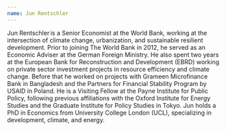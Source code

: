 ```yaml
---
name: Jun Rentschler
---
```

Jun Rentschler is a Senior Economist at the World Bank, working at the intersection of climate change, urbanization, and sustainable resilient development. Prior to joining The World Bank in 2012, he served as an Economic Adviser at the German Foreign Ministry. He also spent two years at the European Bank for Reconstruction and Development (EBRD) working on private sector investment projects in resource efficiency and climate change. Before that he worked on projects with Grameen Microfinance Bank in Bangladesh and the Partners for Financial Stability Program by USAID in Poland. He is a Visiting Fellow at the Payne Institute for Public Policy, following previous affiliations with the Oxford Institute for Energy Studies and the Graduate Institute for Policy Studies in Tokyo. Jun holds a PhD in Economics from University College London (UCL), specializing in development, climate, and energy. 